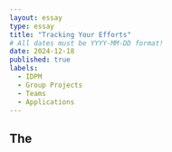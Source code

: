 ```yaml
---
layout: essay
type: essay
title: "Tracking Your Efforts"
# All dates must be YYYY-MM-DD format!
date: 2024-12-18
published: true
labels:
  - IDPM
  - Group Projects
  - Teams
  - Applications
---
```

<Container>
<h2>The </h2
</Container>
